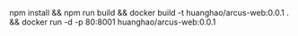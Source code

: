npm install && npm run build && docker build -t huanghao/arcus-web:0.0.1 . && docker run -d -p 80:8001 huanghao/arcus-web:0.0.1